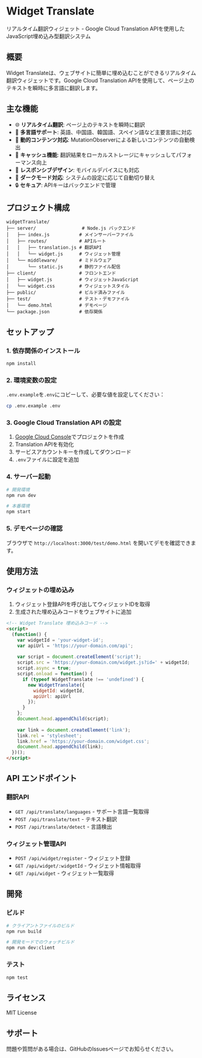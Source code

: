 # Widget Translate

リアルタイム翻訳ウィジェット - Google Cloud Translation APIを使用したJavaScript埋め込み型翻訳システム

## 概要

Widget Translateは、ウェブサイトに簡単に埋め込むことができるリアルタイム翻訳ウィジェットです。Google Cloud Translation APIを使用して、ページ上のテキストを瞬時に多言語に翻訳します。

## 主な機能

- 🌐 **リアルタイム翻訳**: ページ上のテキストを瞬時に翻訳
- 🎯 **多言語サポート**: 英語、中国語、韓国語、スペイン語など主要言語に対応
- 🔄 **動的コンテンツ対応**: MutationObserverによる新しいコンテンツの自動検出
- 💾 **キャッシュ機能**: 翻訳結果をローカルストレージにキャッシュしてパフォーマンス向上
- 🎨 **レスポンシブデザイン**: モバイルデバイスにも対応
- 🌙 **ダークモード対応**: システムの設定に応じて自動切り替え
- 🔒 **セキュア**: APIキーはバックエンドで管理

## プロジェクト構成

```
widgetTranslate/
├── server/                 # Node.js バックエンド
│   ├── index.js           # メインサーバーファイル
│   ├── routes/            # APIルート
│   │   ├── translation.js # 翻訳API
│   │   └── widget.js      # ウィジェット管理
│   └── middleware/        # ミドルウェア
│       └── static.js      # 静的ファイル配信
├── client/                # フロントエンド
│   ├── widget.js          # ウィジェットJavaScript
│   └── widget.css         # ウィジェットスタイル
├── public/                # ビルド済みファイル
├── test/                  # テスト・デモファイル
│   └── demo.html          # デモページ
└── package.json           # 依存関係
```

## セットアップ

### 1. 依存関係のインストール

```bash
npm install
```

### 2. 環境変数の設定

`.env.example`を`.env`にコピーして、必要な値を設定してください：

```bash
cp .env.example .env
```

### 3. Google Cloud Translation API の設定

1. [Google Cloud Console](https://console.cloud.google.com/)でプロジェクトを作成
2. Translation APIを有効化
3. サービスアカウントキーを作成してダウンロード
4. `.env`ファイルに設定を追加

### 4. サーバー起動

```bash
# 開発環境
npm run dev

# 本番環境
npm start
```

### 5. デモページの確認

ブラウザで `http://localhost:3000/test/demo.html` を開いてデモを確認できます。

## 使用方法

### ウィジェットの埋め込み

1. ウィジェット登録APIを呼び出してウィジェットIDを取得
2. 生成された埋め込みコードをウェブサイトに追加

```html
<!-- Widget Translate 埋め込みコード -->
<script>
  (function() {
    var widgetId = 'your-widget-id';
    var apiUrl = 'https://your-domain.com/api';
    
    var script = document.createElement('script');
    script.src = 'https://your-domain.com/widget.js?id=' + widgetId;
    script.async = true;
    script.onload = function() {
      if (typeof WidgetTranslate !== 'undefined') {
        new WidgetTranslate({
          widgetId: widgetId,
          apiUrl: apiUrl
        });
      }
    };
    document.head.appendChild(script);
    
    var link = document.createElement('link');
    link.rel = 'stylesheet';
    link.href = 'https://your-domain.com/widget.css';
    document.head.appendChild(link);
  })();
</script>
```

## API エンドポイント

### 翻訳API

- `GET /api/translate/languages` - サポート言語一覧取得
- `POST /api/translate/text` - テキスト翻訳
- `POST /api/translate/detect` - 言語検出

### ウィジェット管理API

- `POST /api/widget/register` - ウィジェット登録
- `GET /api/widget/:widgetId` - ウィジェット情報取得
- `GET /api/widget` - ウィジェット一覧取得

## 開発

### ビルド

```bash
# クライアントファイルのビルド
npm run build

# 開発モードでのウォッチビルド
npm run dev:client
```

### テスト

```bash
npm test
```

## ライセンス

MIT License

## サポート

問題や質問がある場合は、GitHubのIssuesページでお知らせください。
